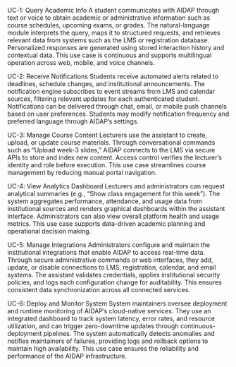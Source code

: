 UC-1: Query Academic Info
A student communicates with AIDAP through text or voice to obtain academic or administrative information such as course schedules, upcoming exams, or grades.
The natural-language module interprets the query, maps it to structured requests, and retrieves relevant data from systems such as the LMS or registration database.
Personalized responses are generated using stored interaction history and contextual data.
This use case is continuous and supports multilingual operation across web, mobile, and voice channels.

UC-2: Receive Notifications
Students receive automated alerts related to deadlines, schedule changes, and institutional announcements.
The notification engine subscribes to event streams from LMS and calendar sources, filtering relevant updates for each authenticated student.
Notifications can be delivered through chat, email, or mobile push channels based on user preferences.
Students may modify notification frequency and preferred language through AIDAP’s settings.

UC-3: Manage Course Content
Lecturers use the assistant to create, upload, or update course materials.
Through conversational commands such as “Upload week-3 slides,” AIDAP connects to the LMS via secure APIs to store and index new content.
Access control verifies the lecturer’s identity and role before execution.
This use case streamlines course management by reducing manual portal navigation.

UC-4: View Analytics Dashboard
Lecturers and administrators can request analytical summaries (e.g., “Show class engagement for this week”).
The system aggregates performance, attendance, and usage data from institutional sources and renders graphical dashboards within the assistant interface.
Administrators can also view overall platform health and usage metrics.
This use case supports data-driven academic planning and operational decision making.

UC-5: Manage Integrations
Administrators configure and maintain the institutional integrations that enable AIDAP to access real-time data.
Through secure administrative commands or web interfaces, they add, update, or disable connections to LMS, registration, calendar, and email systems.
The assistant validates credentials, applies institutional security policies, and logs each configuration change for auditability.
This ensures consistent data synchronization across all connected services.

UC-6: Deploy and Monitor System
System maintainers oversee deployment and runtime monitoring of AIDAP’s cloud-native services.
They use an integrated dashboard to track system latency, error rates, and resource utilization, and can trigger zero-downtime updates through continuous-deployment pipelines.
The system automatically detects anomalies and notifies maintainers of failures, providing logs and rollback options to maintain high availability.
This use case ensures the reliability and performance of the AIDAP infrastructure.
